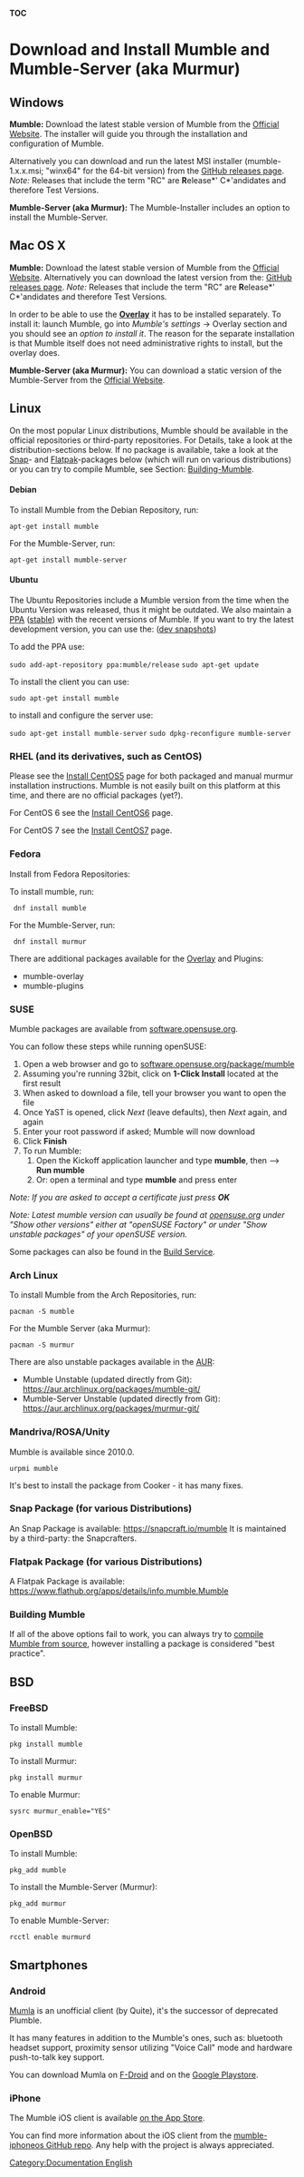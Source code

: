 __TOC__

# Download and Install Mumble and Mumble-Server (aka Murmur)

## Windows

**Mumble:**
Download the latest stable version of Mumble from the [Official
Website](https://www.mumble.info/downloads/).
The installer will guide you through the installation and configuration
of Mumble.

Alternatively you can download and run the latest MSI installer
(mumble-1.x.x.msi; "winx64" for the 64-bit version) from the [GitHub
releases page](https://github.com/mumble-voip/mumble/releases).
*Note:* Releases that include the term "RC" are **R**elease*'
C*'andidates and therefore Test Versions.

**Mumble-Server (aka Murmur):**
The Mumble-Installer includes an option to install the Mumble-Server.

## Mac OS X

**Mumble:**
Download the latest stable version of Mumble from the [Official
Website](https://www.mumble.info/downloads/).
Alternatively you can download the latest version from the: [GitHub
releases page](https://github.com/mumble-voip/mumble/releases).
*Note:* Releases that include the term "RC" are **R**elease*'
C*'andidates and therefore Test Versions.

In order to be able to use the **[Overlay](Overlay "wikilink")** it has
to be installed separately.
To install it: launch Mumble, go into *Mumble's settings* -\> Overlay
section and you should see an *option to install it*.
The reason for the separate installation is that Mumble itself does not
need administrative rights to install, but the overlay does.

**Mumble-Server (aka Murmur):**
You can download a static version of the Mumble-Server from the
[Official Website](https://www.mumble.info/downloads/).

## Linux

On the most popular Linux distributions, Mumble should be available in
the official repositories or third-party repositories.
For Details, take a look at the distribution-sections below.
If no package is available, take a look at the
[Snap](Installing_Mumble#Snap_Package_.28for_various_Distributions.29 "wikilink")-
and
[Flatpak](Installing_Mumble#Flatpak_Package_.28for_various_Distributions.29 "wikilink")-packages
below (which will run on various distributions) or you can try to
compile Mumble, see Section:
[Building-Mumble](Installing_Mumble#Building_Mumble "wikilink").

#### Debian

To install Mumble from the Debian Repository, run:

`apt-get install mumble`

For the Mumble-Server, run:

`apt-get install mumble-server`

#### Ubuntu

The Ubuntu Repositories include a Mumble version from the time when the
Ubuntu Version was released, thus it might be outdated.
We also maintain a [PPA](https://launchpad.net/~mumble/+archive/release)
([stable](https://launchpad.net/~mumble/+archive/release)) with the
recent versions of Mumble.
If you want to try the latest development version, you can use the:
([dev snapshots](https://launchpad.net/~mumble/+archive/snapshot))

To add the PPA use:

`sudo add-apt-repository ppa:mumble/release`
`sudo apt-get update`

To install the client you can use:

`sudo apt-get install mumble`

to install and configure the server use:

`sudo apt-get install mumble-server`
`sudo dpkg-reconfigure mumble-server`

### RHEL (and its derivatives, such as CentOS)

Please see the [Install CentOS5](Install_CentOS5 "wikilink") page for
both packaged and manual murmur installation instructions. Mumble is not
easily built on this platform at this time, and there are no official
packages (yet?).

For CentOS 6 see the [Install CentOS6](Install_CentOS6 "wikilink") page.

For CentOS 7 see the [Install CentOS7](Install_CentOS7 "wikilink") page.

### Fedora

Install from Fedora Repositories:

To install mumble, run:

` dnf install mumble`

For the Mumble-Server, run:

` dnf install murmur`

There are additional packages available for the
[Overlay](Overlay "wikilink") and Plugins:

  - mumble-overlay
  - mumble-plugins

### SUSE

Mumble packages are available from
[software.opensuse.org](http://software.opensuse.org/package/mumble).

You can follow these steps while running openSUSE:

1.  Open a web browser and go to
    [software.opensuse.org/package/mumble](http://software.opensuse.org/package/mumble)
2.  Assuming you're running 32bit, click on **1-Click Install** located
    at the first result
3.  When asked to download a file, tell your browser you want to open
    the file
4.  Once YaST is opened, click *Next* (leave defaults), then *Next*
    again, and again
5.  Enter your root password if asked; Mumble will now download
6.  Click **Finish**
7.  To run Mumble:
    1.  Open the Kickoff application launcher and type **mumble**, then
        --\> **Run mumble**
    2.  Or: open a terminal and type **mumble** and press enter

*Note: If you are asked to accept a certificate just press **OK***

*Note: Latest mumble version can usually be found at
[opensuse.org](http://software.opensuse.org/package/mumble) under "Show
other versions" either at "openSUSE Factory" or under "Show unstable
packages" of your openSUSE version.*

Some packages can also be found in the [Build
Service](http://download.opensuse.org/repositories/home:/lnussel:/mumble:/unstable/).

### Arch Linux

To install Mumble from the Arch Repositories, run:

`pacman -S mumble`

For the Mumble Server (aka Murmur):

`pacman -S murmur`

There are also unstable packages available in the
[AUR](https://wiki.archlinux.org/index.php/Arch_User_Repository):

  - Mumble Unstable (updated directly from Git):
    <https://aur.archlinux.org/packages/mumble-git/>
  - Mumble-Server Unstable (updated directly from Git):
    <https://aur.archlinux.org/packages/murmur-git/>

### Mandriva/ROSA/Unity

Mumble is available since 2010.0.

`urpmi mumble`

It's best to install the package from Cooker - it has many fixes.

### Snap Package (for various Distributions)

An Snap Package is available: <https://snapcraft.io/mumble>
It is maintained by a third-party: the Snapcrafters.

### Flatpak Package (for various Distributions)

A Flatpak Package is available:
<https://www.flathub.org/apps/details/info.mumble.Mumble>

### Building Mumble

If all of the above options fail to work, you can always try to [compile
Mumble from source](BuildingLinux "wikilink"), however installing a
package is considered "best practice".

## BSD

### FreeBSD

To install Mumble:

`pkg install mumble`

To install Murmur:

`pkg install murmur`

To enable Murmur:

`sysrc murmur_enable="YES"`

### OpenBSD

To install Mumble:

`pkg_add mumble`

To install the Mumble-Server (Murmur):

`pkg_add murmur`

To enable Mumble-Server:

`rcctl enable murmurd`

## Smartphones

### Android

[Mumla](Mumla "wikilink") is an unofficial client (by Quite), it's the
successor of deprecated Plumble.

It has many features in addition to the Mumble's ones, such as:
bluetooth headset support, proximity sensor utilizing "Voice Call" mode
and hardware push-to-talk key support.

You can download Mumla on
[F-Droid](https://f-droid.org/packages/se.lublin.mumla/) and on the
[Google
Playstore](https://play.google.com/store/apps/details?id=se.lublin.mumla).

### iPhone

The Mumble iOS client is available [on the App
Store](https://itunes.apple.com/us/app/mumble/id443472808?mt=8).

You can find more information about the iOS client from the
[mumble-iphoneos GitHub
repo](https://github.com/mumble-voip/mumble-iphoneos). Any help with the
project is always appreciated.

[Category:Documentation
English](Category:Documentation_English "wikilink")